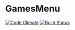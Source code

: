 # GamesMenu

[![Code Climate](https://codeclimate.com/github/guhdias/GamesMenu/badges/gpa.svg)](https://codeclimate.com/github/guhdias/GamesMenu)
  [![Build Status](https://travis-ci.org/guhdias/GamesMenu.png)](https://travis-ci.org/guhdias/GamesMenu)
